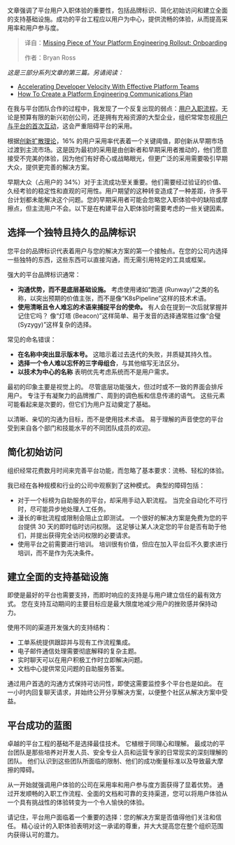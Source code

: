 <!--
title: 平台工程发布缺失的一环：用户引导
cover: https://cdn.thenewstack.io/media/2025/06/2162abff-train.jpg
summary: 文章强调了平台用户入职体验的重要性，包括品牌标识、简化初始访问和建立全面的支持基础设施。成功的平台工程应以用户为中心，提供流畅的体验，从而提高采用率和用户参与度。
-->

文章强调了平台用户入职体验的重要性，包括品牌标识、简化初始访问和建立全面的支持基础设施。成功的平台工程应以用户为中心，提供流畅的体验，从而提高采用率和用户参与度。

> 译自：[Missing Piece of Your Platform Engineering Rollout: Onboarding](https://thenewstack.io/missing-piece-of-your-platform-engineering-rollout-onboarding/)
> 
> 作者：Bryan Ross

*这是三部分系列文章的第三篇。另请阅读：*

- [Accelerating Developer Velocity With Effective Platform Teams](https://thenewstack.io/accelerating-developer-velocity-with-effective-platform-teams/)
- [How To Create a Platform Engineering Communications Plan](https://thenewstack.io/creating-a-communications-framework-for-platform-engineering/)

在我与平台团队合作的过程中，我发现了一个反复出现的弱点：[用户入职流程](https://thenewstack.io/at-platformcon-for-realtor-com-success-is-driven-by-stories/)。无论是预算有限的新兴初创公司，还是拥有充裕资源的大型企业，组织常常忽视[用户与平台的首次互动](https://thenewstack.io/build-platform-engineering-as-a-product-for-dev-adoption/)，这会严重阻碍平台的采用。

根据[创新扩散理论](https://en.wikipedia.org/wiki/Diffusion_of_innovations)，16% 的用户采用率代表着一个关键阈值，即创新从早期市场过渡到主流市场。这是因为最初的采用是由创新者和早期采用者推动的，他们愿意接受不完美的体验，因为他们有好奇心或战略眼光，但更广泛的采用需要吸引早期大众，提供更完善的解决方案。

早期大众（占用户的 34%）对于主流成功至关重要。他们需要经过验证的价值、久经考验的稳定性和直观的可用性。用户期望的这种转变造成了一种差距，许多平台计划都未能解决这个问题。您的早期采用者可能会忽略您入职体验中的缺陷或摩擦点，但主流用户不会。以下是在构建平台入职体验时需要考虑的一些关键因素。

## **选择一个独特且持久的品牌标识**

您平台的品牌标识代表着用户与您的解决方案的第一个接触点。在您的公司内选择一些独特的东西，这些东西可以直接沟通，而无需引用特定的工具或框架。

强大的平台品牌标识通常：

* **沟通优势，而不是底层基础设施。** 考虑使用诸如“跑道 (Runway)”之类的名称，以突出预期的价值主张，而不是像“K8sPipeline”这样的技术术语。
* **使用清晰且令人难忘的术语来捕捉平台的使命。** 有人会在提到一次后就掌握并记住它吗？ 像“灯塔 (Beacon)”这样简单、易于发音的选择通常胜过像“合璧 (Syzygy)”这样复杂的选择。

常见的命名错误：

* **在名称中突出显示版本号。** 这暗示着过去迭代的失败，并质疑其持久性。
* **选择一个令人难以忘怀的三字母组合**，与其他缩写无法区分。
* **以技术为中心的名称** 表明优先考虑系统而不是用户需求。

最初的印象主要是视觉上的。 尽管底层功能强大，但过时或不一致的界面会排斥用户。 专注于有凝聚力的品牌推广、周到的调色板和信息传递的语气。 这些元素可能看起来是次要的，但它们为用户互动奠定了基础。

以清晰、亲切的沟通为目标，而不是使用技术术语。 易于理解的声音使您的平台受到来自各个部门和技能水平的不同团队成员的欢迎。

## **简化初始访问**

组织经常花费数月时间来完善平台功能，而忽略了基本要求：流畅、轻松的体验。

我已经在各种规模和行业的公司中观察到了这种模式。 典型的障碍包括：

* 对于一个标榜为自助服务的平台，却采用手动入职流程。 当完全自动化不可行时，尽可能异步地处理人工任务。
* 漫长的审批流程或限制会阻止立即测试。 一个很好的解决方案是免费为您的平台提供 30 天的即时临时访问权限。 这足够让某人决定您的平台是否有助于他们，并提出获得完全访问权限的必要请求。
* 使用平台之前需要进行培训。 培训很有价值，但应在加入平台后不久要求进行培训，而不是作为先决条件。

## **建立全面的支持基础设施**

即使是最好的平台也需要支持，而即时响应的支持是与用户建立信任的最有效方式。 您在支持互动期间的主要目标应是最大限度地减少用户的挫败感并保持动力。

使用不同的渠道开发强大的支持结构：

* 工单系统提供跟踪并与现有工作流程集成。
* 电子邮件通信处理需要彻底解释的复杂主题。
* 实时聊天可以在用户积极工作时立即解决问题。
* 文档中心提供常见问题的自助服务答案。

通过用户首选的沟通方式保持可访问性，即使这需要监控多个平台也是如此。 在一小时内回复聊天请求，并始终公开分享解决方案，以便整个社区从解决方案中受益。

## **平台成功的蓝图**

卓越的平台工程的基础不是选择最佳技术。 它植根于同理心和理解。 最成功的平台团队是那些培养对开发人员、安全专业人员和运营专家的日常现实的深刻理解的团队。 他们认识到这些团队所面临的限制、他们的成功衡量标准以及导致最大摩擦的障碍。

从一开始就强调用户体验的公司在采用率和用户参与度方面获得了显着优势。 通过开发顺畅的入职工作流程、全面的文档和可靠的支持渠道，您可以将用户体验从一个具有挑战性的体验转变为一个令人愉快的体验。

请记住，平台用户面临着一个重要的选择：您的解决方案是否值得他们关注和信任。 精心设计的入职体验表明对这一承诺的尊重，并大大提高您在整个组织范围内获得认可的潜力。